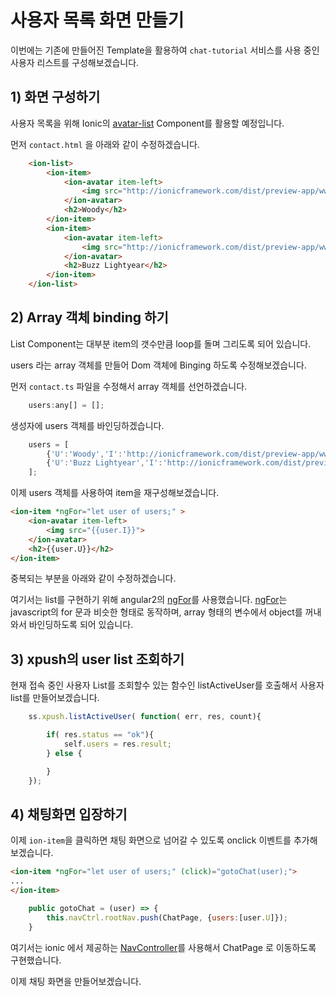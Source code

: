 # 사용자 목록 화면 만들기

이번에는 기존에 만들어진 Template을 활용하여 `chat-tutorial` 서비스를 사용 중인 사용자 리스트를 구성해보겠습니다.

## 1) 화면 구성하기

사용자 목록을 위해 Ionic의 [avatar-list](http://ionicframework.com/docs/v2/components/#avatar-list) Component를 활용할 예정입니다.

먼저 `contact.html` 을 아래와 같이 수정하겠습니다.

```html
	<ion-list>
		<ion-item>
			<ion-avatar item-left>
				<img src="http://ionicframework.com/dist/preview-app/www/assets/img/avatar-ts-woody.png">
			</ion-avatar>
			<h2>Woody</h2>
		</ion-item>
		<ion-item>
			<ion-avatar item-left>
				<img src="http://ionicframework.com/dist/preview-app/www/assets/img/avatar-ts-buzz.png">
			</ion-avatar>
			<h2>Buzz Lightyear</h2>
		</ion-item>
	</ion-list>
```

## 2) Array 객체 binding 하기

List Component는 대부분 item의 갯수만큼 loop를 돌며 그리도록 되어 있습니다.

users 라는 array 객체를 만들어 Dom 객체에 Binging 하도록 수정해보겠습니다.

먼저 `contact.ts` 파일을 수정해서 array 객체를 선언하겠습니다.

```js
	users:any[] = [];
```

생성자에 users 객체를 바인딩하겠습니다.

```js
	users = [
		{'U':'Woody','I':'http://ionicframework.com/dist/preview-app/www/assets/img/avatar-ts-woody.png'},
		{'U':'Buzz Lightyear','I':'http://ionicframework.com/dist/preview-app/www/assets/img/avatar-ts-buzz.png'}
	];
```

이제 users 객체를 사용하여 item을 재구성해보겠습니다.

```html
<ion-item *ngFor="let user of users;" >
	<ion-avatar item-left>
	 	<img src="{{user.I}}">
	</ion-avatar>
	<h2>{{user.U}}</h2>
</ion-item>
```

중복되는 부분을 아래와 같이 수정하겠습니다.

여기서는 list를 구현하기 위해 angular2의 [ngFor](https://angular.io/docs/ts/latest/api/common/index/NgFor-directive.html)를 사용했습니다. [ngFor](https://angular.io/docs/ts/latest/api/common/index/NgFor-directive.html)는 javascript의 for 문과 비슷한 형태로 동작하며, array 형태의 변수에서 object를 꺼내와서 바인딩하도록 되어 있습니다.

## 3) xpush의 user list 조회하기

현재 접속 중인 사용자 List를 조회할수 있는 함수인 listActiveUser를 호출해서 사용자 list를 만들어보겠습니다.


```js
	ss.xpush.listActiveUser( function( err, res, count){

		if( res.status == "ok"){
			self.users = res.result;
		} else {

		}
	});
```

## 4) 채팅화면 입장하기
이제 `ion-item`을 클릭하면 채팅 화면으로 넘어갈 수 있도록 onclick 이벤트를 추가해보겠습니다.
```html
<ion-item *ngFor="let user of users;" (click)="gotoChat(user);">
...
</ion-item>
```

```js
	public gotoChat = (user) => {
		this.navCtrl.rootNav.push(ChatPage, {users:[user.U]});
	}
```

여기서는 ionic 에서 제공하는 [NavController](https://ionicframework.com/docs/v2/api/navigation/NavController/)를 사용해서 ChatPage 로 이동하도록 구현했습니다.

이제 채팅 화면을 만들어보겠습니다. 